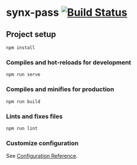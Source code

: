 # synx-pass [![Build Status](https://travis-ci.com/NornirAS/synx-pass-client.svg?branch=main)](https://travis-ci.com/NornirAS/synx-pass-client)

## Project setup
```
npm install
```

### Compiles and hot-reloads for development
```
npm run serve
```

### Compiles and minifies for production
```
npm run build
```

### Lints and fixes files
```
npm run lint
```

### Customize configuration
See [Configuration Reference](https://cli.vuejs.org/config/).
